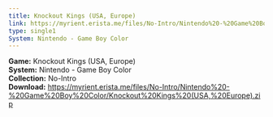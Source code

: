 ```yaml
---
title: Knockout Kings (USA, Europe)
link: https://myrient.erista.me/files/No-Intro/Nintendo%20-%20Game%20Boy%20Color/Knockout%20Kings%20(USA,%20Europe).zip
type: single1
System: Nintendo - Game Boy Color
---
```

<b>Game:</b> Knockout Kings (USA, Europe)<br>
<b>System:</b> Nintendo - Game Boy Color<br>
<b>Collection:</b> No-Intro<br>
<b>Download:</b> https://myrient.erista.me/files/No-Intro/Nintendo%20-%20Game%20Boy%20Color/Knockout%20Kings%20(USA,%20Europe).zip